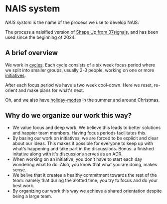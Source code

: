 # NAIS system

_NAIS system_ is the name of the process we use to develop NAIS. 

The process a naisified version of [Shape Up from 37signals](https://basecamp.com/shapeup), and has been used since the beginning of 2024. 

## A brief overview

We work in [cycles](cycle.md). Each cycle consists of a six week focus period where we split into smaller groups, usually 2-3 people, working on one or more [initiatives](initiative.md). 

After each focus period we have a two week cool-down. Here we reset, re-orient and make plans for what's next. 

Oh, and we also have [holiday-modes](holiday-mode.md) in the summer and around Christmas.

## Why do we organize our work this way?

- We value focus and deep work. We believe this leads to better solutions and happier team members. Having focus periods facilitates this. 
- By basing our work on initiatives, we are forced to be explicit and clear about our ideas. This makes it possible for everyone to keep up with what's happening and take part in the discussions. Bonus: a finished initative along with it's discussions serves as an ADR.
- When working on an initiative, you don't have to start each day wondering what to do. Also, you know that what you are doing, makes sense. 
- We belive that it creates a healthy commitment towards the rest of the team: namely that during the alotted time, you try to focus and do your best work. 
- By organizing our work this way we achieve a shared orientation despite being a large team.